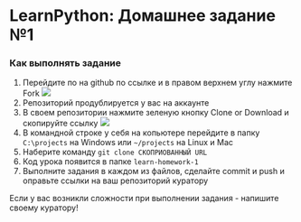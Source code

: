 LearnPython: Домашнее задание №1
================================

### Как выполнять задание

1. Перейдите по на github по ссылке и в правом верхнем углу нажмите Fork ![](https://learn.python.ru/lessons/img/homework1_1.png)
2. Репозиторий продублируется у вас на аккаунте
3. В своем репозитории нажмите зеленую кнопку Clone or Download и скопируйте ссылку ![](https://learn.python.ru/lessons/img/homework1_2.png)
4. В командной строке у себя на копьютере перейдите в папку `C:\projects` на Windows или `~/projects` на Linux и Mac
5. Наберите команду `git clone СКОПРИОВАННЫЙ URL`
6. Код урока появится в папке `learn-homework-1`
7. Выполните задания в каждом из файлов, сделайте commit и push и оправьте ссылки на ваш репозиторий куратору

Если у вас возникли сложности при выполнении задания - напишите своему куратору!


